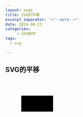 ```yaml
---
layout: page
title: SVG的平移
excerpt_separator: "<!--more-->"
date: 2019-06-23
categories:
     - SVG制作
tags:
  - svg

---
```


<!--more-->
## SVG的平移

<svg>
<rect x="50" y="50" width="100" height="50">
<animate attributeType="XML" attributeName="x" 
from="50" to="300" dur="3s" begin="3s"
restart="always" repeatCount="3">
</animate>
</rect>
- (attributeType：变化的类型，是HTML还是css)
- 创建一个SVG图形，设定好x，y两个坐标，再设定往哪个轴移动attributeName，再设定from、to既可以设定起始和结束坐标，还有添加过程的时间dur、开始前的时间begin、restart、repeatCount等即可以完成SVG图片的平移动画。
